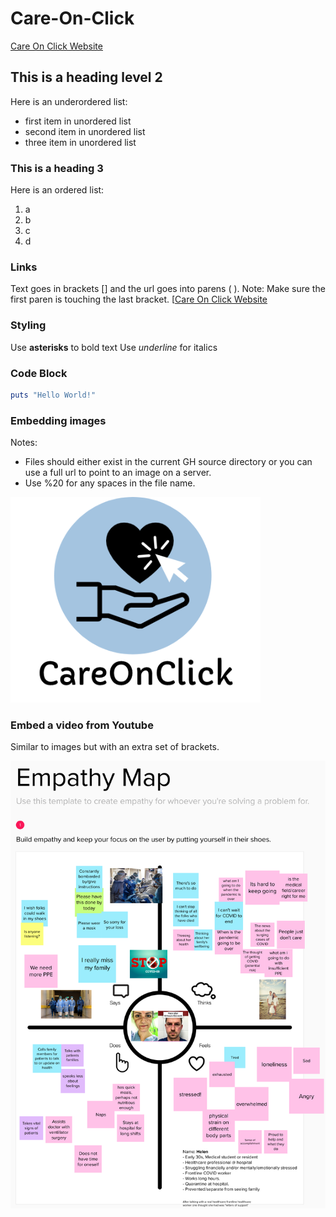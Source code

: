 # Care-On-Click
[Care On Click Website](https://careonclick.github.io/Care-On-Click/Carousel.html) 

## This is a heading level 2
Here is an underordered list:
- first item in unordered list
- second item in unordered list
- three item in unordered list

### This is a heading 3
Here is an ordered list:

1. a
2. b
3. c
4. d

<!-- This is a comment  --> 

### Links
Text goes in brackets [] and the url goes into parens ( ). Note: Make sure the first paren is touching the last bracket.
[[Care On Click Website](https://careonclick.github.io/Care-On-Click/Carousel.html)

### Styling
Use **asterisks** to bold text
Use _underline_ for italics

### Code Block
```ruby
puts "Hello World!"
```

### Embedding images
Notes: 
- Files should either exist in the current GH source directory or you can use a full url to point to an image on a server. 
- Use %20 for any spaces in the file name.

![Care On Click Logo](Big%20Logo.png)

### Embed a video from Youtube
Similar to images but with an extra set of brackets.

[![Know Your Water Footprints](Empathy%20Map%20-%20Care%20on%20Click%20Team.png)](https://youtu.be/GhZnpCxtv5o)

